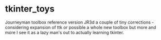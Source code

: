 # tkinter_toys
Journeyman toolbox reference version JR3d 
a couple of tiny corrections - considering
expansion of ttk or possible a whole new toolbox
but more and more I see it as a lazy man's out to 
actually learning tkinter.
